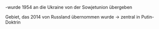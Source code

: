 -wurde 1954 an die Ukraine von der Sowjetunion übergeben 

Gebiet, das 2014 von Russland übernommen wurde -> zentral in Putin-Doktrin